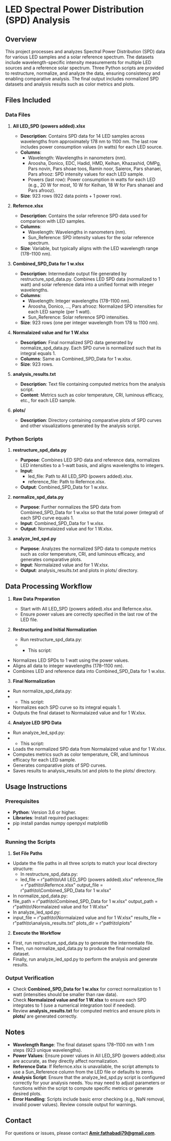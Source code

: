 # LED Spectral Power Distribution (SPD) Analysis

## Overview
This project processes and analyzes Spectral Power Distribution (SPD) data for various LED samples and a solar reference spectrum. The datasets include wavelength-specific intensity measurements for multiple LED sources and a reference solar spectrum. Three Python scripts are provided to restructure, normalize, and analyze the data, ensuring consistency and enabling comparative analysis. The final output includes normalized SPD datasets and analysis results such as color metrics and plots.

## Files Included

### Data Files
1. **All LED_SPD (powers added).xlsx**
   - **Description**: Contains SPD data for 14 LED samples across wavelengths from approximately 178 nm to 1100 nm. The last row includes power consumption values (in watts) for each LED source.
   - **Columns**:
     - Wavelength: Wavelengths in nanometers (nm).
     - Aroosha, Donico, EDC, Hadid, HMD, Keihan, Khazashid, OMPg, Pars novin, Pars shoae toos, Ramin noor, Saierox, Pars shanaei, Pars afrooz: SPD intensity values for each LED sample.
     - Powers (last row): Power consumption in watts for each LED (e.g., 20 W for most, 10 W for Keihan, 18 W for Pars shanaei and Pars afrooz).
   - **Size**: 923 rows (922 data points + 1 power row).

2. **Refernce.xlsx**
   - **Description**: Contains the solar reference SPD data used for comparison with LED samples.
   - **Columns**:
     - Wavelength: Wavelengths in nanometers (nm).
     - Sun_Reference: SPD intensity values for the solar reference spectrum.
   - **Size**: Variable, but typically aligns with the LED wavelength range (178–1100 nm).

3. **Combined_SPD_Data for 1 w.xlsx**
   - **Description**: Intermediate output file generated by restructure_spd_data.py. Combines LED SPD data (normalized to 1 watt) and solar reference data into a unified format with integer wavelengths.
   - **Columns**:
     - Wavelength: Integer wavelengths (178–1100 nm).
     - Aroosha, Donico, ..., Pars afrooz: Normalized SPD intensities for each LED sample (per 1 watt).
     - Sun_Reference: Solar reference SPD intensities.
   - **Size**: 923 rows (one per integer wavelength from 178 to 1100 nm).

4. **Normalaized value and for 1 W.xlsx**
   - **Description**: Final normalized SPD data generated by normalize_spd_data.py. Each SPD curve is normalized such that its integral equals 1.
   - **Columns**: Same as Combined_SPD_Data for 1 w.xlsx.
   - **Size**: 923 rows.

5. **analysis_results.txt**
   - **Description**: Text file containing computed metrics from the analysis script.
   - **Content**: Metrics such as color temperature, CRI, luminous efficacy, etc., for each LED sample.

6. **plots/**
   - **Description**: Directory containing comparative plots of SPD curves and other visualizations generated by the analysis script.

### Python Scripts
1. **restructure_spd_data.py**
   - **Purpose**: Combines LED SPD data and reference data, normalizes LED intensities to a 1-watt basis, and aligns wavelengths to integers.
   - **Input**:
     - led_file: Path to All LED_SPD (powers added).xlsx.
     - reference_file: Path to Refernce.xlsx.
   - **Output**: Combined_SPD_Data for 1 w.xlsx.

2. **normalize_spd_data.py**
   - **Purpose**: Further normalizes the SPD data from Combined_SPD_Data for 1 w.xlsx so that the total power (integral) of each SPD curve equals 1.
   - **Input**: Combined_SPD_Data for 1 w.xlsx.
   - **Output**: Normalaized value and for 1 W.xlsx.

3. **analyze_led_spd.py**
   - **Purpose**: Analyzes the normalized SPD data to compute metrics such as color temperature, CRI, and luminous efficacy, and generates comparative plots.
   - **Input**: Normalaized value and for 1 W.xlsx.
   - **Output**: analysis_results.txt and plots in plots/ directory.

## Data Processing Workflow
1. **Raw Data Preparation**
   - Start with All LED_SPD (powers added).xlsx and Refernce.xlsx.
   - Ensure power values are correctly specified in the last row of the LED file.

2. **Restructuring and Initial Normalization**
   - Run restructure_spd_data.py:
   - - This script:
- Normalizes LED SPDs to 1 watt using the power values.
- Aligns all data to integer wavelengths (178–1100 nm).
- Combines LED and reference data into Combined_SPD_Data for 1 w.xlsx.

3. **Final Normalization**
- Run normalize_spd_data.py:
- - This script:
- Normalizes each SPD curve so its integral equals 1.
- Outputs the final dataset to Normalaized value and for 1 W.xlsx.

4. **Analyze LED SPD Data**
- Run analyze_led_spd.py:
- - This script:
- Loads the normalized SPD data from Normalaized value and for 1 W.xlsx.
- Computes metrics such as color temperature, CRI, and luminous efficacy for each LED sample.
- Generates comparative plots of SPD curves.
- Saves results to analysis_results.txt and plots to the plots/ directory.

## Usage Instructions

### Prerequisites
- **Python**: Version 3.6 or higher.
- **Libraries**: Install required packages:
- pip install pandas numpy openpyxl matplotlib
- 
### Running the Scripts
1. **Set File Paths**
 - Update the file paths in all three scripts to match your local directory structure:
   - In restructure_spd_data.py:
   - led_file = r"path\to\All LED_SPD (powers added).xlsx"
reference_file = r"path\to\Refernce.xlsx"
output_file = r"path\to\Combined_SPD_Data for 1 w.xlsx"
- In normalize_spd_data.py:
- file_path = r"path\to\Combined_SPD_Data for 1 w.xlsx"
output_path = r"path\to\Normalaized value and for 1 W.xlsx"
- In analyze_led_spd.py:
- input_file = r"path\to\Normalaized value and for 1 W.xlsx"
results_file = r"path\to\analysis_results.txt"
plots_dir = r"path\to\plots"

2. **Execute the Workflow**
- First, run restructure_spd_data.py to generate the intermediate file.
- Then, run normalize_spd_data.py to produce the final normalized dataset.
- Finally, run analyze_led_spd.py to perform the analysis and generate results.

### Output Verification
- Check **Combined_SPD_Data for 1 w.xlsx** for correct normalization to 1 watt (intensities should be smaller than raw data).
- Check **Normalaized value and for 1 W.xlsx** to ensure each SPD integrates to 1 (use a numerical integration tool if needed).
- Review **analysis_results.txt** for computed metrics and ensure plots in **plots/** are generated correctly.

## Notes
- **Wavelength Range**: The final dataset spans 178–1100 nm with 1 nm steps (923 unique wavelengths).
- **Power Values**: Ensure power values in All LED_SPD (powers added).xlsx are accurate, as they directly affect normalization.
- **Reference Data**: If Refernce.xlsx is unavailable, the script attempts to use a Sun_Reference column from the LED file or defaults to zeros.
- **Analysis Script**: Ensure that the analyze_led_spd.py script is configured correctly for your analysis needs. You may need to adjust parameters or functions within the script to compute specific metrics or generate desired plots.
- **Error Handling**: Scripts include basic error checking (e.g., NaN removal, invalid power values). Review console output for warnings.

## Contact
For questions or issues, please contact **Amir.fathabadi79@gmail.com**.
